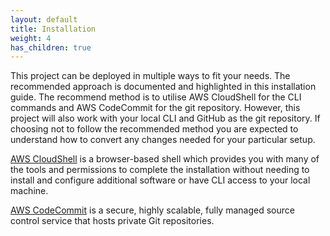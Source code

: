 ```yaml
---
layout: default
title: Installation
weight: 4
has_children: true
---
```


<!--
Copyright Amazon.com, Inc. or its affiliates. All Rights Reserved.
SPDX-License-Identifier: MIT-0
-->

This project can be deployed in multiple ways to fit your needs. The recommended approach is documented and highlighted in this installation guide. The recommend method is to utilise AWS CloudShell for the CLI commands and AWS CodeCommit for the git repository. However, this project will also work with your local CLI and GitHub as the git repository. If choosing not to follow the recommended method you are expected to understand how to convert any changes needed for your particular setup. 

[AWS CloudShell](https://aws.amazon.com/cloudshell/) is a browser-based shell which provides you with many of the tools and permissions to complete the installation without needing to install and configure additional software or have CLI access to your local machine. 

[AWS CodeCommit](https://aws.amazon.com/codecommit/) is a secure, highly scalable, fully managed source control service that hosts private Git repositories.